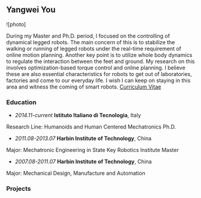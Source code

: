 ## Yangwei You
![photo]

During my Master and Ph.D. period, I focused on the controlling of dynamical legged robots. The main concern of this is to stabilize the walking or running of legged robots under the real-time requirement of online motion planning. Another key point is to utilize whole body dynamics to regulate the interaction between the feet and ground. My research on this involves optimization-based torque control and online planning. I believe these are also essential characteristics for robots to get out of laboratories, factories and come to our everyday life. I wish I can keep on staying in this area and witness the coming of smart robots. [Curriculum Vitae](yangweiyou.github.io/cv/yangwei_cv.pdf)

### Education

- _2014.11-current_ **Istituto Italiano di Tecnologia**, Italy

Research Line: Humanoids and Human Centered Mechatronics Ph.D.

- _2011.08-2013.07_ **Harbin Institute of Technology**, China

Major: Mechatronic Engineering in State Key Robotics Institute Master

- _2007.08-2011.07_ **Harbin Institute of Technology**, China

Major: Mechanical Design, Manufacture and Automation

### Projects
